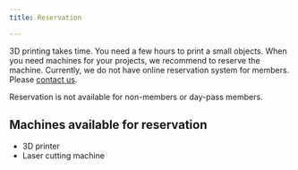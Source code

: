 ```yaml
---
title: Reservation

---
```


3D printing takes time. You need a few hours to print a small objects.  When
you need machines for your projects, we recommend to reserve the machine.
Currently, we do not have online reservation system for members. Please
[contact us](https://t.me/mkrsgh).

Reservation is not available for non-members or day-pass members.

## Machines available for reservation

- 3D printer
- Laser cutting machine
